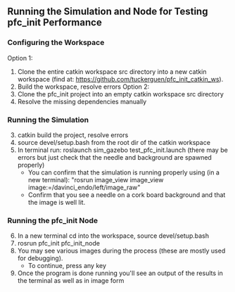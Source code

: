 ## Running the Simulation and Node for Testing pfc_init Performance
### Configuring the Workspace
Option 1:
1. Clone the entire catkin workspace src directory into a new catkin workspace (find at: https://github.com/tuckerguen/pfc_init_catkin_ws).
2. Build the workspace, resolve errors
Option 2:
1. Clone the pfc_init project into an empty catkin workspace src directory
2. Resolve the missing dependencies manually
### Running the Simulation
3. catkin build the project, resolve errors
4. source devel/setup.bash from the root dir of the catkin workspace
5. In terminal run: roslaunch sim_gazebo test_pfc_init.launch (there may be errors but just check that the needle and background are spawned properly)
    * You can confirm that the simulation is running properly using (in a new terminal): "rosrun image_view image_view image:=/davinci_endo/left/image_raw"
    * Confirm that you see a needle on a cork board background and that the image is well lit.
### Running the pfc_init Node
6. In a new terminal cd into the workspace, source devel/setup.bash
7. rosrun pfc_init pfc_init_node
8. You may see various images during the process (these are mostly used for debugging). 
    * To continue, press any key
9. Once the program is done running you'll see an output of the results in the terminal as well as in image form